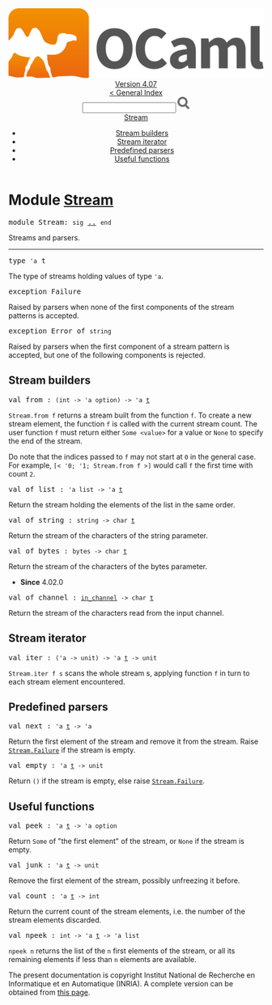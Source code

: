 <!-- ((! set title API !)) ((! set documentation !)) ((! set api !)) ((! set nobreadcrumb !)) -->
<div class="api"><header><nav class="toc brand"><a class="brand" href="https://ocaml.org/"><img src="colour-logo-gray.svg" class="svg" alt="OCaml"></a></nav><nav class="toc"><div class="toc_version"><a href="/docs" id="version-select">Version 4.07</a></div><a href="index.html">&lt; General Index</a><div class="api_search"><input type="text" name="apisearch" id="api_search" oninput="mySearch(false);" onkeypress="this.oninput();" onclick="this.oninput();" onpaste="this.oninput();">
<img src="search_icon.svg" alt="Search" class="svg" onclick="mySearch(false)"></div>
<div id="search_results"></div><div class="toc_title"><a href="#top">Stream</a></div><ul><li><a href="#1_Streambuilders">Stream builders</a></li><li><a href="#1_Streamiterator">Stream iterator</a></li><li><a href="#1_Predefinedparsers">Predefined parsers</a></li><li><a href="#1_Usefulfunctions">Useful functions</a></li></ul></nav></header>

<h1>Module <a href="type_Stream.html">Stream</a></h1>

<pre><span id="MODULEStream"><span class="keyword">module</span> Stream</span>: <code class="code"><span class="keyword">sig</span></code> <a href="Stream.html">..</a> <code class="code"><span class="keyword">end</span></code></pre><div class="info module top">
<div class="info-desc">
<p>Streams and parsers.</p>
</div>
</div>
<hr width="100%">

<pre><span id="TYPEt"><span class="keyword">type</span> <code class="type">'a</code> t</span> </pre>
<div class="info ">
<div class="info-desc">
<p>The type of streams holding values of type <code class="code"><span class="keywordsign">'</span>a</code>.</p>
</div>
</div>


<pre><span id="EXCEPTIONFailure"><span class="keyword">exception</span> Failure</span></pre>
<div class="info ">
<div class="info-desc">
<p>Raised by parsers when none of the first components of the stream
   patterns is accepted.</p>
</div>
</div>

<pre><span id="EXCEPTIONError"><span class="keyword">exception</span> Error</span> <span class="keyword">of</span> <code class="type">string</code></pre>
<div class="info ">
<div class="info-desc">
<p>Raised by parsers when the first component of a stream pattern is
   accepted, but one of the following components is rejected.</p>
</div>
</div>
<h2 id="1_Streambuilders">Stream builders</h2>
<pre><span id="VALfrom"><span class="keyword">val</span> from</span> : <code class="type">(int -&gt; 'a option) -&gt; 'a <a href="Stream.html#TYPEt">t</a></code></pre><div class="info ">
<div class="info-desc">
<p><code class="code"><span class="constructor">Stream</span>.from&nbsp;f</code> returns a stream built from the function <code class="code">f</code>.
   To create a new stream element, the function <code class="code">f</code> is called with
   the current stream count. The user function <code class="code">f</code> must return either
   <code class="code"><span class="constructor">Some</span>&nbsp;&lt;value&gt;</code> for a value or <code class="code"><span class="constructor">None</span></code> to specify the end of the
   stream.</p>

<p>Do note that the indices passed to <code class="code">f</code> may not start at <code class="code">0</code> in the
   general case. For example, <code class="code">[&lt;&nbsp;<span class="keywordsign">'</span>0;&nbsp;<span class="keywordsign">'</span>1;&nbsp;<span class="constructor">Stream</span>.from&nbsp;f&nbsp;&gt;]</code> would call
   <code class="code">f</code> the first time with count <code class="code">2</code>.</p>
</div>
</div>

<pre><span id="VALof_list"><span class="keyword">val</span> of_list</span> : <code class="type">'a list -&gt; 'a <a href="Stream.html#TYPEt">t</a></code></pre><div class="info ">
<div class="info-desc">
<p>Return the stream holding the elements of the list in the same
   order.</p>
</div>
</div>

<pre><span id="VALof_string"><span class="keyword">val</span> of_string</span> : <code class="type">string -&gt; char <a href="Stream.html#TYPEt">t</a></code></pre><div class="info ">
<div class="info-desc">
<p>Return the stream of the characters of the string parameter.</p>
</div>
</div>

<pre><span id="VALof_bytes"><span class="keyword">val</span> of_bytes</span> : <code class="type">bytes -&gt; char <a href="Stream.html#TYPEt">t</a></code></pre><div class="info ">
<div class="info-desc">
<p>Return the stream of the characters of the bytes parameter.</p>
</div>
<ul class="info-attributes">
<li><b>Since</b> 4.02.0</li>
</ul>
</div>

<pre><span id="VALof_channel"><span class="keyword">val</span> of_channel</span> : <code class="type"><a href="Pervasives.html#TYPEin_channel">in_channel</a> -&gt; char <a href="Stream.html#TYPEt">t</a></code></pre><div class="info ">
<div class="info-desc">
<p>Return the stream of the characters read from the input channel.</p>
</div>
</div>
<h2 id="1_Streamiterator">Stream iterator</h2>
<pre><span id="VALiter"><span class="keyword">val</span> iter</span> : <code class="type">('a -&gt; unit) -&gt; 'a <a href="Stream.html#TYPEt">t</a> -&gt; unit</code></pre><div class="info ">
<div class="info-desc">
<p><code class="code"><span class="constructor">Stream</span>.iter&nbsp;f&nbsp;s</code> scans the whole stream s, applying function <code class="code">f</code>
   in turn to each stream element encountered.</p>
</div>
</div>
<h2 id="1_Predefinedparsers">Predefined parsers</h2>
<pre><span id="VALnext"><span class="keyword">val</span> next</span> : <code class="type">'a <a href="Stream.html#TYPEt">t</a> -&gt; 'a</code></pre><div class="info ">
<div class="info-desc">
<p>Return the first element of the stream and remove it from the
   stream. Raise <a href="Stream.html#EXCEPTIONFailure"><code class="code"><span class="constructor">Stream</span>.<span class="constructor">Failure</span></code></a> if the stream is empty.</p>
</div>
</div>

<pre><span id="VALempty"><span class="keyword">val</span> empty</span> : <code class="type">'a <a href="Stream.html#TYPEt">t</a> -&gt; unit</code></pre><div class="info ">
<div class="info-desc">
<p>Return <code class="code">()</code> if the stream is empty, else raise <a href="Stream.html#EXCEPTIONFailure"><code class="code"><span class="constructor">Stream</span>.<span class="constructor">Failure</span></code></a>.</p>
</div>
</div>
<h2 id="1_Usefulfunctions">Useful functions</h2>
<pre><span id="VALpeek"><span class="keyword">val</span> peek</span> : <code class="type">'a <a href="Stream.html#TYPEt">t</a> -&gt; 'a option</code></pre><div class="info ">
<div class="info-desc">
<p>Return <code class="code"><span class="constructor">Some</span></code> of "the first element" of the stream, or <code class="code"><span class="constructor">None</span></code> if
   the stream is empty.</p>
</div>
</div>

<pre><span id="VALjunk"><span class="keyword">val</span> junk</span> : <code class="type">'a <a href="Stream.html#TYPEt">t</a> -&gt; unit</code></pre><div class="info ">
<div class="info-desc">
<p>Remove the first element of the stream, possibly unfreezing
   it before.</p>
</div>
</div>

<pre><span id="VALcount"><span class="keyword">val</span> count</span> : <code class="type">'a <a href="Stream.html#TYPEt">t</a> -&gt; int</code></pre><div class="info ">
<div class="info-desc">
<p>Return the current count of the stream elements, i.e. the number
   of the stream elements discarded.</p>
</div>
</div>

<pre><span id="VALnpeek"><span class="keyword">val</span> npeek</span> : <code class="type">int -&gt; 'a <a href="Stream.html#TYPEt">t</a> -&gt; 'a list</code></pre><div class="info ">
<div class="info-desc">
<p><code class="code">npeek&nbsp;n</code> returns the list of the <code class="code">n</code> first elements of
   the stream, or all its remaining elements if less than <code class="code">n</code>
   elements are available.</p>
</div>
</div>

<div class="copyright">The present documentation is copyright Institut National de Recherche en Informatique et en Automatique (INRIA). A complete version can be obtained from <a href="http://caml.inria.fr/pub/docs/manual-ocaml/">this page</a>.</div></div>